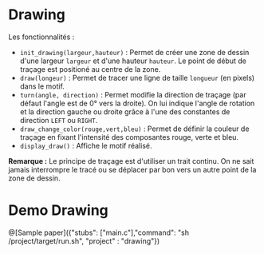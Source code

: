 # Drawing

Les fonctionnalités :
- `init_drawing(largeur,hauteur)` : Permet de créer une zone de dessin d'une largeur `largeur` et d'une hauteur `hauteur`. Le point de début de traçage est positioné au centre de la zone.
- `draw(longeur)` : Permet de tracer une ligne de taille `longueur` (en pixels) dans le motif.
- `turn(angle, direction)` : Permet modifie la direction de traçage (par défaut l'angle est de 0° vers la droite). On lui indique l'angle de rotation et la direction gauche ou droite grâce à l'une des constantes de direction `LEFT` ou `RIGHT`.
- `draw_change_color(rouge,vert,bleu)` : Permet de définir la couleur de traçage en fixant l'intensité des composantes rouge, verte et bleu. 
- `display_draw()` : Affiche le motif réalisé.

**Remarque :** Le principe de traçage est d'utiliser un trait continu. On ne sait jamais interrompre le tracé ou se déplacer par bon vers un autre point de la zone de dessin.

# Demo Drawing

@[Sample paper]({"stubs": ["main.c"],"command": "sh /project/target/run.sh", "project" : "drawing"})

